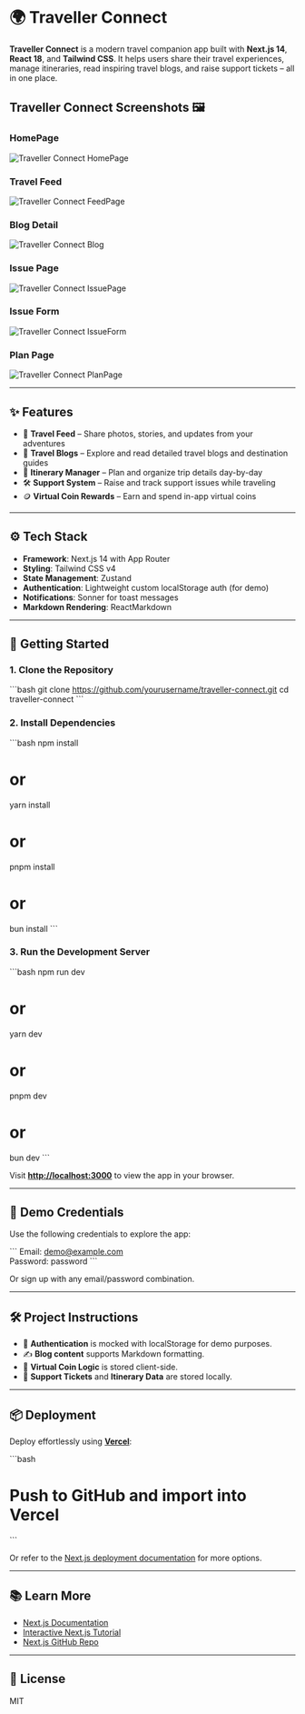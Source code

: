 # 🌍 Traveller Connect

**Traveller Connect** is a modern travel companion app built with **Next.js 14**, **React 18**, and **Tailwind CSS**. It helps users share their travel experiences, manage itineraries, read inspiring travel blogs, and raise support tickets – all in one place.

<h2 class="text-center text-xl font-semibold mt-6">Traveller Connect Screenshots 🖼️</h2>

<div class="grid grid-cols-2 gap-6 mt-6 mx-auto max-w-4xl">
  <div class="text-center">
    <h3 class="text-lg font-medium">HomePage</h3>
    <img src="./public/Welcom.png" alt="Traveller Connect HomePage" class="rounded-lg shadow-md" />
  </div>
  
  <div class="text-center">
    <h3 class="text-lg font-medium">Travel Feed</h3>
    <img src="./public/travel-feed.png" alt="Traveller Connect FeedPage" class="rounded-lg shadow-md" />
  </div>
  
  <div class="text-center">
    <h3 class="text-lg font-medium">Blog Detail</h3>
    <img src="./public/blog-detail.png" alt="Traveller Connect Blog" class="rounded-lg shadow-md" />
  </div>
  
  <div class="text-center">
    <h3 class="text-lg font-medium">Issue Page</h3>
    <img src="./public/issue-detail.png" alt="Traveller Connect IssuePage" class="rounded-lg shadow-md" />
  </div>
  
  <div class="text-center">
    <h3 class="text-lg font-medium">Issue Form</h3>
    <img src="./public/issue-form.png" alt="Traveller Connect IssueForm" class="rounded-lg shadow-md" />
  </div>
  
  <div class="text-center">
    <h3 class="text-lg font-medium">Plan Page</h3>
    <img src="./public/plan.png" alt="Traveller Connect PlanPage" class="rounded-lg shadow-md" />
  </div>
</div>

---

## ✨ Features

- 📸 **Travel Feed** – Share photos, stories, and updates from your adventures
- 📝 **Travel Blogs** – Explore and read detailed travel blogs and destination guides
- 🧳 **Itinerary Manager** – Plan and organize trip details day-by-day
- 🛠️ **Support System** – Raise and track support issues while traveling
- 🪙 **Virtual Coin Rewards** – Earn and spend in-app virtual coins

---

## ⚙️ Tech Stack

- **Framework**: Next.js 14 with App Router
- **Styling**: Tailwind CSS v4
- **State Management**: Zustand
- **Authentication**: Lightweight custom localStorage auth (for demo)
- **Notifications**: Sonner for toast messages
- **Markdown Rendering**: ReactMarkdown

---

## 🚀 Getting Started

### 1. Clone the Repository

\`\`\`bash
git clone https://github.com/yourusername/traveller-connect.git
cd traveller-connect
\`\`\`

### 2. Install Dependencies

\`\`\`bash
npm install

# or

yarn install

# or

pnpm install

# or

bun install
\`\`\`

### 3. Run the Development Server

\`\`\`bash
npm run dev

# or

yarn dev

# or

pnpm dev

# or

bun dev
\`\`\`

Visit **[http://localhost:3000](http://localhost:3000)** to view the app in your browser.

---

## 🧪 Demo Credentials

Use the following credentials to explore the app:

\`\`\`
Email: demo@example.com  
Password: password
\`\`\`

Or sign up with any email/password combination.

---

## 🛠 Project Instructions

- 🔧 **Authentication** is mocked with localStorage for demo purposes.
- ✍️ **Blog content** supports Markdown formatting.
- 🧩 **Virtual Coin Logic** is stored client-side.
- 🧾 **Support Tickets** and **Itinerary Data** are stored locally.

---

## 📦 Deployment

Deploy effortlessly using [**Vercel**](https://vercel.com):

\`\`\`bash

# Push to GitHub and import into Vercel

\`\`\`

Or refer to the [Next.js deployment documentation](https://nextjs.org/docs/deployment) for more options.

---

## 📚 Learn More

- [Next.js Documentation](https://nextjs.org/docs)
- [Interactive Next.js Tutorial](https://nextjs.org/learn)
- [Next.js GitHub Repo](https://github.com/vercel/next.js)

---

## 🪪 License

MIT
